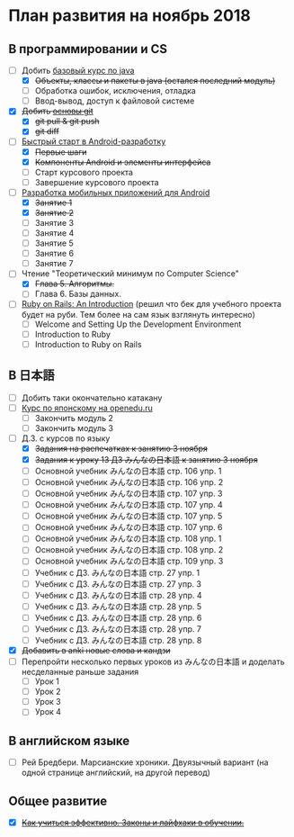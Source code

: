 # План развития на ноябрь 2018
## В программировании и CS
- [ ] Добить [базовый курс по java](https://stepik.org/course/187/syllabus)
    - [x] ~~Объекты, классы и пакеты в java (остался последний модуль)~~
    - [ ] Обработка ошибок, исключения, отладка
    - [ ] Ввод-вывод, доступ к файловой системе
- [x] ~~Добить [основы git](https://stepik.org/course/3145/syllabus)~~
    - [x] ~~git pull & git push~~
    - [x] ~~git diff~~
- [ ] [Быстрый старт в Android-разработку](https://stepik.org/course/6022/syllabus)
    - [x] ~~Первые шаги~~
    - [x] ~~Компоненты Android и элементы интерфейса~~
    - [ ] Старт курсового проекта
    - [ ] Завершение курсового проекта
- [ ] [Разработка мобильных приложений для Android](https://stepik.org/course/5703/syllabus)
    - [x] ~~Занятие 1~~
    - [x] ~~Занятие 2~~
    - [ ] Занятие 3
    - [ ] Занятие 4
    - [ ] Занятие 5
    - [ ] Занятие 6
    - [ ] Занятие 7
- [ ] Чтение "Теоретический минимум по Computer Science"
    - [x] ~~Глава 5. Алгоритмы.~~
    - [ ] Глава 6. Базы данных.
- [ ] [Ruby on Rails: An Introduction](https://www.coursera.org/learn/ruby-on-rails-intro?specialization=ruby-on-rails) (решил что бек для учебного проекта будет на руби. Тем более на сам язык взглянуть интересно)
    - [ ] Welcome and Setting Up the Development Environment
    - [ ] Introduction to Ruby
    - [ ] Introduction to Ruby on Rails 
## В 日本語
- [ ] Добить таки окончательно катакану
- [ ] [Курс по японскому на openedu.ru](https://courses.openedu.ru/courses/course-v1:spbu+JPLANG+fall_2018/info)
    - [ ] Закончить модуль 2
    - [ ] Закончить модуль 3
- [ ] Д.З. с курсов по языку
    - [x] ~~Задания на распечатках к занятию 3 ноября~~
    - [x] ~~Задания к уроку 13 ДЗ みんなの日本語 к занятию 3 ноября~~
    - [ ] Основной учебник みんなの日本語 стр. 106 упр. 1
    - [ ] Основной учебник みんなの日本語 стр. 106 упр. 2
    - [ ] Основной учебник みんなの日本語 стр. 107 упр. 3
    - [ ] Основной учебник みんなの日本語 стр. 107 упр. 4
    - [ ] Основной учебник みんなの日本語 стр. 107 упр. 5
    - [ ] Основной учебник みんなの日本語 стр. 107 упр. 6
    - [ ] Основной учебник みんなの日本語 стр. 108 упр. 1
    - [ ] Основной учебник みんなの日本語 стр. 108 упр. 2
    - [ ] Основной учебник みんなの日本語 стр. 109 упр. 3
    - [ ] Учебник с ДЗ. みんなの日本語 стр. 27 упр. 1
    - [ ] Учебник с ДЗ. みんなの日本語 стр. 27 упр. 3
    - [ ] Учебник с ДЗ. みんなの日本語 стр. 28 упр. 4
    - [ ] Учебник с ДЗ. みんなの日本語 стр. 28 упр. 5
    - [ ] Учебник с ДЗ. みんなの日本語 стр. 28 упр. 6
    - [ ] Учебник с ДЗ. みんなの日本語 стр. 28 упр. 7
    - [ ] Учебник с ДЗ. みんなの日本語 стр. 28 упр. 8
- [x] ~~Добавить в anki новые слова и кандзи~~
- [ ] Перепройти несколько первых уроков из みんなの日本語 и доделать несделанные раньше задания
    - [ ] Урок 1
    - [ ] Урок 2
    - [ ] Урок 3
    - [ ] Урок 4
## В английском языке
- [ ] Рей Бредбери. Марсианские хроники. Двуязычный вариант (на одной странице английский, на другой перевод)
## Общее развитие
- [x] ~~[Как учиться эффективно. Законы и лайфхаки в обучении.](https://stepik.org/course/31891/syllabus)~~
